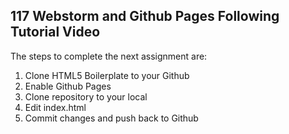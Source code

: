 ## 117 Webstorm and Github Pages Following Tutorial Video

The steps to complete the next assignment are:
1. Clone HTML5 Boilerplate to your Github
2. Enable Github Pages 
3. Clone repository to your local 
4. Edit index.html
5. Commit changes and push back to Github